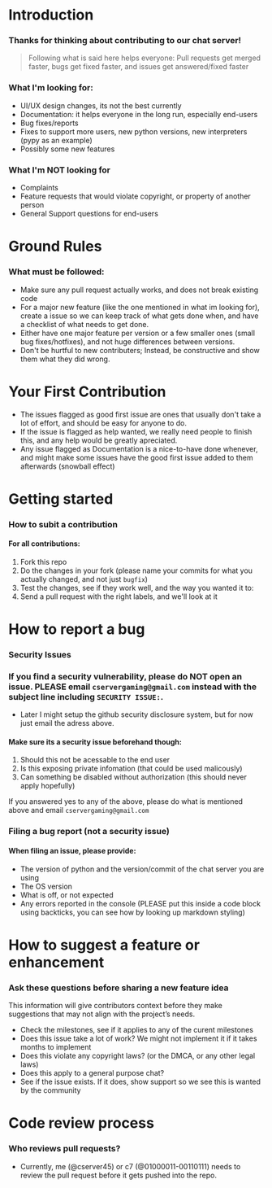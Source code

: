 # Introduction

### Thanks for thinking about contributing to our chat server!

> Following what is said here helps everyone: Pull requests get merged faster, bugs get fixed faster, and issues get answered/fixed faster

### What I'm looking for:

- UI/UX design changes, its not the best currently
- Documentation: it helps everyone in the long run, especially end-users
- Bug fixes/reports
- Fixes to support more users, new python versions, new interpreters (pypy as an example)
- Possibly some new features

### What I'm NOT looking for

- Complaints
- Feature requests that would violate copyright, or property of another person
- General Support questions for end-users

# Ground Rules
### What must be followed:

- Make sure any pull request actually works, and does not break existing code
- For a major new feature (like the one mentioned in what im looking for), create a issue so we can keep track of what gets done when, and have a checklist of what needs to get done.
- Either have one major feature per version or a few smaller ones (small bug fixes/hotfixes), and not huge differences between versions.
- Don't be hurtful to new contributers; Instead, be constructive and show them what they did wrong.

# Your First Contribution

- The issues flagged as good first issue are ones that usually don't take a lot of effort, and should be easy for anyone to do.
- If the issue is flagged as help wanted, we really need people to finish this, and any help would be greatly apreciated.
- Any issue flagged as Documentation is a nice-to-have done whenever, and might make some issues have the good first issue added to them afterwards (snowball effect)

# Getting started
### How to subit a contribution
#### For all contributions:

1. Fork this repo
2. Do the changes in your fork (please name your commits for what you actually changed, and not just `bugfix`)
3. Test the changes, see if they work well, and the way you wanted it to:
4. Send a pull request with the right labels, and we'll look at it

# How to report a bug
### Security Issues

### If you find a security vulnerability, please do NOT open an issue. PLEASE email `cservergaming@gmail.com` instead with the subject line including `SECURITY ISSUE:`.
- Later I might setup the github security disclosure system, but for now just email the adress above.

#### Make sure its a security issue beforehand though:

1. Should this not be acessable to the end user
2. Is this exposing private infomation (that could be used malicously)
3. Can something be disabled without authorization (this should never apply hopefully)

If you answered yes to any of the above, please do what is mentioned above and email `cservergaming@gmail.com`

### Filing a bug report (not a security issue)

#### When filing an issue, please provide:

- The version of python and the version/commit of the chat server you are using
- The OS version
- What is off, or not expected
- Any errors reported in the console (PLEASE put this inside a code block using backticks, you can see how by looking up markdown styling)

# How to suggest a feature or enhancement
### Ask these questions before sharing a new feature idea
This information will give contributors context before they make suggestions that may not align with the project’s needs.

- Check the milestones, see if it applies to any of the curent milestones
- Does this issue take a lot of work? We might not implement it if it takes months to implement
- Does this violate any copyright laws? (or the DMCA, or any other legal laws)
- Does this apply to a general purpose chat?
- See if the issue exists. If it does, show support so we see this is wanted by the community

# Code review process
### Who reviews pull requests?

- Currently, me (@cserver45) or c7 (@01000011-00110111) needs to review the pull request before it gets pushed into the repo.

